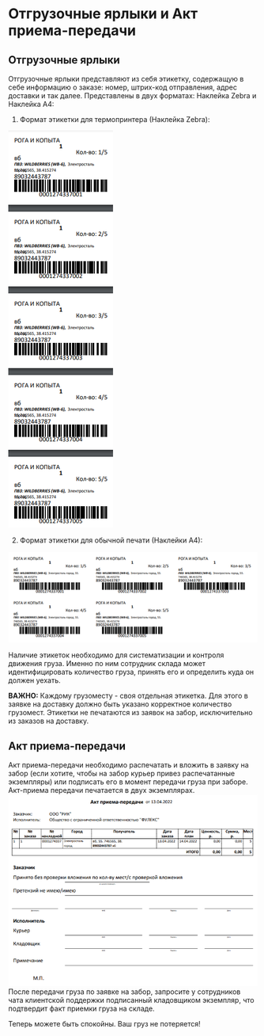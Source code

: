 # Отгрузочные ярлыки и Акт приема-передачи

## Отгрузочные ярлыки
Отгрузочные ярлыки представляют из себя этикетку, содержащую в себе информацию о заказе: номер, штрих-код отправления, адрес доставки и так далее. Представлены в двух форматах: Наклейка Zebra и Наклейка А4:

1. Формат этикетки для термопринтера (Наклейка Zebra):


![label_zebra](img/label_zebra.png)


2. Формат этикетки для обычной печати (Наклейки А4):

![label_a4](img/label_a4.png)


Наличие этикеток необходимо для систематизации и контроля движения груза. Именно по ним сотрудник склада может идентифицировать количество груза, принять его и определить куда он должен уехать. 

**ВАЖНО:**
Каждому грузоместу - своя отдельная этикетка. Для этого в заявке на доставку должно быть указано корректное количество грузомест.
Этикетки не печатаются из заявок на забор, исключительно из заказов на доставку. 

## Акт приема-передачи
Акт приема-передачи необходимо распечатать и вложить в заявку на забор (если хотите, чтобы на забор курьер привез распечатанные экземпляры) или подписать его в момент передачи груза при заборе. Акт-приема передачи печатается в двух экземплярах.
![act_tranzit](img/act_tranzit.png)
После передачи груза по заявке на забор, запросите у сотрудников чата клиентской поддержки подписанный кладовщиком экземпляр, что подтвердит факт приемки груза на складе. 

Теперь можете быть спокойны. Ваш груз не потеряется! 